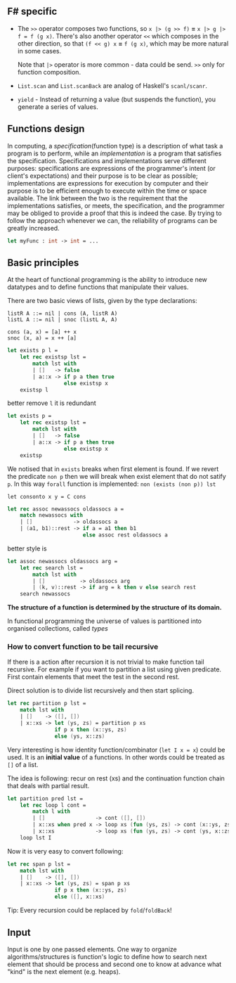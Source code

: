 ## F# specific

- The `>>` operator composes two functions, so `x |> (g >> f)` **=** `x |> g |> f = f (g x)`.
  There's also another operator `<<` which composes in the other direction, so that
  `(f << g) x` **=** `f (g x)`, which may be more natural in some cases.

  Note that `|>` operator is more common - data could be send. `>>` only for function composition.

- `List.scan` and `List.scanBack` are analog of Haskell's `scanl/scanr`.

- `yield` - Instead of returning a value (but suspends the function), you generate a series of values.

## Functions design

In computing, a _specification_(function type) is a description of what task a
program is to perform, while an _implementation_ is a program that satisfies the
specification. Specifications and implementations serve different purposes:
specifications are expressions of the programmer's intent (or client's
expectations) and their purpose is to be clear as possible; implementations are
expressions for execution by computer and their purpose is to be efficient
enough to execute within the time or space available. The link between the two
is the requirement that the implementations satisfies, or meets, the
specification, and the programmer may be obliged to provide a proof that this is
indeed the case. By trying to follow the approach whenever we can, the
reliability of programs can be greatly increased.

```fsharp
let myFunc : int -> int = ...
```

## Basic principles

At the heart of functional programming is the ability to introduce new datatypes
and to define functions that manipulate their values.

There are two basic views of lists, given by the type declarations:

```
listR A ::= nil | cons (A, listR A)
listL A ::= nil | snoc (listL A, A)

cons (a, x) = [a] ++ x
snoc (x, a) = x ++ [a]
```

```fsharp
let exists p l =
    let rec existsp lst =
        match lst with
        | []   -> false
        | a::x -> if p a then true
                  else existsp x
    existsp l
```
better remove `l` it is redundant

```fsharp
let exists p =
    let rec existsp lst =
        match lst with
        | []   -> false
        | a::x -> if p a then true
                  else existsp x
    existsp
```

We notised that in `exists` breaks when first element is found.
If we revert the predicate `non p` then we will break when exist element that do not satify `p`.
In this way `forall` function is implemented: `non (exists (non p)) lst`

`let consonto x y = C cons`

```fsharp
let rec assoc newassocs oldassocs a =
    match newassocs with
    | []             -> oldassocs a
    | (a1, b1)::rest -> if a = a1 then b1
                        else assoc rest oldassocs a
```
better style is

```fsharp
let assoc newassocs oldassocs arg =
    let rec search lst =
        match lst with
        | []           -> oldassocs arg
        | (k, v)::rest -> if arg = k then v else search rest
    search newassocs
```

**The structure of a function is determined by the structure of its domain.**

In functional programming the universe of values is partitioned into
organised collections, called _types_

### How to convert function to be tail recursive

If there is a action after recursion it is not trivial to make function tail
recursive. For example if you want to partition a list using given predicate.
First contain elements that meet the test in the second rest.

Direct solution is to divide list recursively and then start splicing.

```fsharp
let rec partition p lst =
    match lst with
    | []    -> ([], [])
    | x::xs -> let (ys, zs) = partition p xs
               if p x then (x::ys, zs)
               else (ys, x::zs)
```

Very interesting is how identity function/combinator (`let I x = x`) could be
used. It is an **initial value** of a functions. In other words could be treated
as `[]` of a list.

The idea is following: recur on rest (xs) and the continuation function chain that deals with
partial result.

```fsharp
let partition pred lst =
    let rec loop l cont =
        match l with
        | []                -> cont ([], [])
        | x::xs when pred x -> loop xs (fun (ys, zs) -> cont (x::ys, zs))
        | x::xs             -> loop xs (fun (ys, zs) -> cont (ys, x::zs))
    loop lst I
```

Now it is very easy to convert following:

```fsharp
let rec span p lst =
    match lst with
    | []    -> ([], [])
    | x::xs -> let (ys, zs) = span p xs
               if p x then (x::ys, zs)
               else ([], x::xs)
```

Tip: Every recursion could be replaced by `fold`/`foldBack`!

## Input

Input is one by one passed elements. One way to organize algorithms/structures is
function's logic to define how to search next element that should be process and
second one to know at advance what "kind" is the next element (e.g. heaps).
